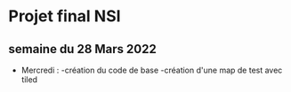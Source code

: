 # Projet final NSI
## semaine du 28 Mars 2022
* Mercredi : 
-création du code de base
-création d'une map de test avec tiled
